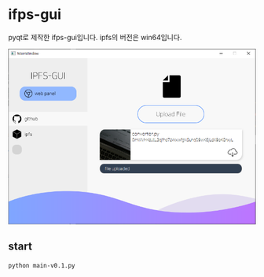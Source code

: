 # ifps-gui

pyqt로 제작한 ifps-gui입니다.
ipfs의 버전은 win64입니다.

![](https://github.com/ytype/ifps-gui/blob/master/design/preview.PNG?raw=true)

## start
```
python main-v0.1.py
```
